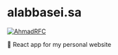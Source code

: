 # alabbasei.sa
[![AhmadRFC](https://circleci.com/gh/AhmadRFC/alabbasei.com.svg?style=shield)](https://app.circleci.com/pipelines/github/AhmadRFC/alabbasei.com)

🎠 React app for my personal website
